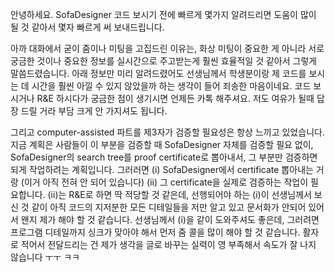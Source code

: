 안녕하세요. SofaDesigner 코드 보시기 전에 빠르게 몇가지 알려드리면 도움이 많이 될 것 같아서 몇자 빠르게 써 보내드립니다. 

아까 대화에서 굳이 줌이나 미팅을 고집드린 이유는, 화상 미팅이 중요한 게 아니라 서로 궁금한 것이나 중요한 정보를 실시간으로 주고받는게 훨씬 효율적일 것 같아서 그렇게 말씀드렸습니다. 아래 정보만 미리 알려드렸어도 선생님께서 학생분이랑 제 코드를 보시는 데 시간을 훨씬 아낄 수 있지 않았을까 하는 생각이 들어 죄송한 마음이네요. 코드 보시거나 R&E 하시다가 궁금한 점이 생기시면 언제든 카톡 해주셔요. 저도 여유가 될때 답장 드릴 거라 부담 크게 안 가지셔도 됩니다.

그리고 computer-assisted 파트를 제3자가 검증할 필요성은 항상 느끼고 있었습니다. 지금 계획은 사람들이 이 부분을 검증할 때 SofaDesigner 자체를 검증할 필요 없이, SofaDesigner의 search tree를 proof certificate로 뽑아내서, 그 부분만 검증하면 되게 작업하려는 계획입니다. 그러러면 (i) SofaDesigner에서 certificate 뽑아내는 거랑 (이거 아직 전혀 안 되어 있습니다) (ii) 그 certificate을 실제로 검증하는 작업이 필요합니다. (ii)는 R&E로 하면 딱 적당할 것 같은데, 선행되어야 하는 (i)이 선생님께서 보신 것 같이 아직 코드의 지저분한 모든 디테일들을 저만 알고 있고 문서화가 안되어 있어서 왠지 제가 해야 할 것 같습니다. 선생님께서 (i)을 같이 도와주셔도 좋은데, 그러려면 프로그램 디테일까지 싱크가 맞아야 해서 먼저 줌 콜을 많이 해야 할 것 같습니다. 활자로 적어서 전달드리는 건 제가 생각을 글로 바꾸는 실력이 영 부족해서 속도가 잘 나지 않습니다 ㅜㅜ ㅋㅋ


